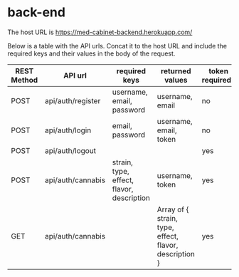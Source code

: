# back-end

The host URL is https://med-cabinet-backend.herokuapp.com/

Below is a table with the API urls. Concat it to the host URL and include the required keys and their values in the body of the request.

| REST Method | API url  | required keys | returned values | token required? |
| ------------- | ------------- | ------------- | ------------- |  ------------- |
| POST | api/auth/register  | username, email, password  | username, email | no |
| POST | api/auth/login  | email, password  | username, email, token | no |
| POST | api/auth/logout  |   |  | yes |
| POST | api/auth/cannabis  | strain, type, effect, flavor, description  | username, token | yes |
| GET | api/auth/cannabis  |   | Array of { strain, type, effect, flavor, description } | yes |